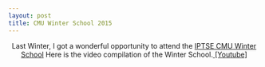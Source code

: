```yaml
---
layout: post
title: CMU Winter School 2015 
---
```


<div class="separator" style="clear: both; text-align: center;">
<span style="text-align: justify;">Last Winter, I got a wonderful opportunity to attend the <a href="http://ws2014.cs.cmu.edu/"> IPTSE CMU Winter School</a> Here is the video compilation of the Winter School.<a href="https://www.youtube.com/embed/lpFRf4zcNck?feature=player_embedded"> [Youtube]</a> <br /><br /></span></div>

